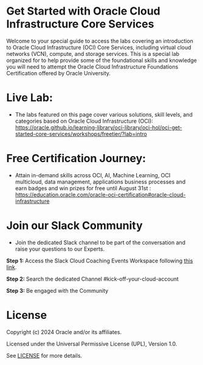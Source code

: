 # Get Started with Oracle Cloud Infrastructure Core Services

Welcome to your special guide to access the labs covering an introduction to Oracle Cloud Infrastructure (OCI) Core Services, including virtual cloud networks (VCN), compute, and storage services.  This is a special lab organized for to help provide some of the foundational skills and knowledge you will need to attempt the Oracle Cloud Infrastructure Foundations Certification offered by Oracle University.

# Live Lab:

- The labs featured on this page cover various solutions, skill levels, and categories based on Oracle Cloud Infrastructure (OCI): https://oracle.github.io/learning-library/oci-library/oci-hol/oci-get-started-core-services/workshops/freetier/?lab=intro

# Free Certification Journey: 

-	Attain in-demand skills across OCI, AI, Machine Learning, OCI multicloud, data management, applications business processes and earn badges and win prizes for free until August 31st : https://education.oracle.com/oracle-oci-certification#oracle-cloud-infrastructure

# Join our Slack Community

- Join the dedicated Slack channel to be part of the conversation and raise your questions to our Experts.

**Step 1:**  Access the Slack Cloud Coaching Events Workspace following [this link](https://oracle-emea-pub.enterprise.slack.com/).

**Step 2:** Search the dedicated Channel #kick-off-your-cloud-account

**Step 3:** Be engaged with the Community 

# License

Copyright (c) 2024 Oracle and/or its affiliates.

Licensed under the Universal Permissive License (UPL), Version 1.0.

See [LICENSE](https://github.com/oracle-devrel/technology-engineering/blob/main/LICENSE) for more details.
